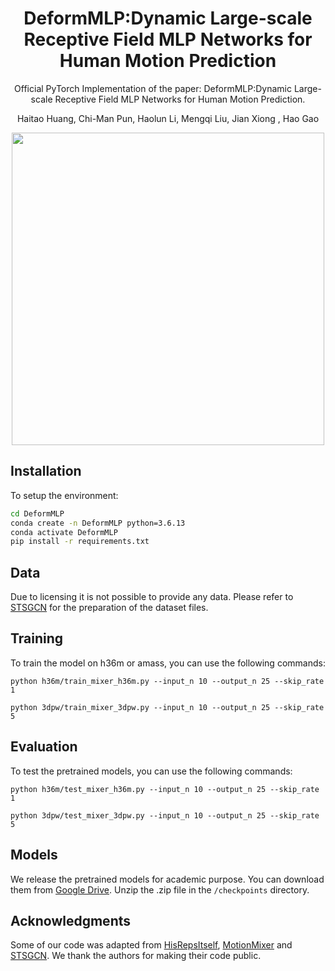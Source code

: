 
<div align="center">
<h1>DeformMLP:Dynamic Large-scale Receptive Field MLP Networks for Human Motion Prediction </h1>


Official PyTorch Implementation of the paper: DeformMLP:Dynamic Large-scale Receptive Field MLP Networks for Human Motion Prediction.

Haitao Huang, Chi-Man Pun, Haolun Li, Mengqi Liu, Jian Xiong , Hao Gao



</div>

<div align="middle">
<img src="DeformMLP.png" height="500px">
</div>


## Installation

To setup the environment:
```sh
cd DeformMLP
conda create -n DeformMLP python=3.6.13
conda activate DeformMLP
pip install -r requirements.txt
```

## Data

Due to licensing it is not possible to provide any data. Please refer to [STSGCN](https://github.com/FraLuca/STSGCN) for the preparation of the dataset files.

## Training

To train the model on h36m or amass, you can use the following commands:
 ```
 python h36m/train_mixer_h36m.py --input_n 10 --output_n 25 --skip_rate 1 
 ```
 ```
 python 3dpw/train_mixer_3dpw.py --input_n 10 --output_n 25 --skip_rate 5 
 ```

 ## Evaluation

To test the pretrained models, you can use the following commands:
 ```
 python h36m/test_mixer_h36m.py --input_n 10 --output_n 25 --skip_rate 1 
 ```
 ```
 python 3dpw/test_mixer_3dpw.py --input_n 10 --output_n 25 --skip_rate 5 
 ```

 ## Models

We release the pretrained models for academic purpose. You can download them from [Google Drive](https://drive.google.com/drive/folders/1Ksdybq2qC8xpT7gACtreLpAmzA0fKU5L). Unzip the .zip file in the ```/checkpoints``` directory.

 ## Acknowledgments

 Some of our code was adapted from [HisRepsItself](https://github.com/wei-mao-2019/HisRepItself), [MotionMixer](https://github.com/MotionMLP/MotionMixer) and [STSGCN](https://github.com/FraLuca/STSGCN). We thank the authors for making their code public.
